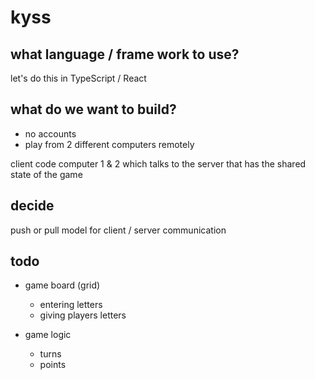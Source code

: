 # kyss

## what language / frame work to use?

let's do this in TypeScript / React

## what do we want to build?

- no accounts
- play from 2 different computers remotely

client code computer 1 & 2
which talks to the server that has the shared state of the game

## decide

push or pull model for client / server communication

## todo

- game board (grid)

  - entering letters
  - giving players letters

- game logic
  - turns
  - points
